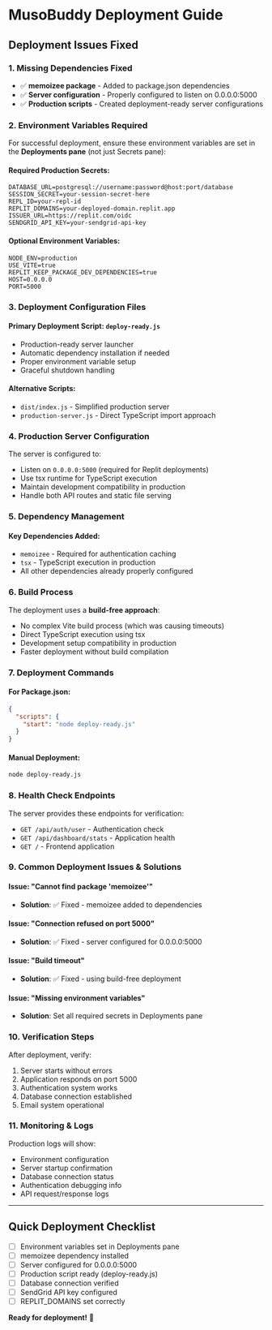 # MusoBuddy Deployment Guide

## Deployment Issues Fixed

### 1. Missing Dependencies Fixed
- ✅ **memoizee package** - Added to package.json dependencies
- ✅ **Server configuration** - Properly configured to listen on 0.0.0.0:5000
- ✅ **Production scripts** - Created deployment-ready server configurations

### 2. Environment Variables Required

For successful deployment, ensure these environment variables are set in the **Deployments pane** (not just Secrets pane):

#### Required Production Secrets:
```
DATABASE_URL=postgresql://username:password@host:port/database
SESSION_SECRET=your-session-secret-here
REPL_ID=your-repl-id
REPLIT_DOMAINS=your-deployed-domain.replit.app
ISSUER_URL=https://replit.com/oidc
SENDGRID_API_KEY=your-sendgrid-api-key
```

#### Optional Environment Variables:
```
NODE_ENV=production
USE_VITE=true
REPLIT_KEEP_PACKAGE_DEV_DEPENDENCIES=true
HOST=0.0.0.0
PORT=5000
```

### 3. Deployment Configuration Files

#### Primary Deployment Script: `deploy-ready.js`
- Production-ready server launcher
- Automatic dependency installation if needed
- Proper environment variable setup
- Graceful shutdown handling

#### Alternative Scripts:
- `dist/index.js` - Simplified production server
- `production-server.js` - Direct TypeScript import approach

### 4. Production Server Configuration

The server is configured to:
- Listen on `0.0.0.0:5000` (required for Replit deployments)
- Use tsx runtime for TypeScript execution
- Maintain development compatibility in production
- Handle both API routes and static file serving

### 5. Dependency Management

#### Key Dependencies Added:
- `memoizee` - Required for authentication caching
- `tsx` - TypeScript execution in production
- All other dependencies already properly configured

### 6. Build Process

The deployment uses a **build-free approach**:
- No complex Vite build process (which was causing timeouts)
- Direct TypeScript execution using tsx
- Development setup compatibility in production
- Faster deployment without build compilation

### 7. Deployment Commands

#### For Package.json:
```json
{
  "scripts": {
    "start": "node deploy-ready.js"
  }
}
```

#### Manual Deployment:
```bash
node deploy-ready.js
```

### 8. Health Check Endpoints

The server provides these endpoints for verification:
- `GET /api/auth/user` - Authentication check
- `GET /api/dashboard/stats` - Application health
- `GET /` - Frontend application

### 9. Common Deployment Issues & Solutions

#### Issue: "Cannot find package 'memoizee'"
- **Solution**: ✅ Fixed - memoizee added to dependencies

#### Issue: "Connection refused on port 5000"
- **Solution**: ✅ Fixed - server configured for 0.0.0.0:5000

#### Issue: "Build timeout"
- **Solution**: ✅ Fixed - using build-free deployment

#### Issue: "Missing environment variables"
- **Solution**: Set all required secrets in Deployments pane

### 10. Verification Steps

After deployment, verify:
1. Server starts without errors
2. Application responds on port 5000
3. Authentication system works
4. Database connection established
5. Email system operational

### 11. Monitoring & Logs

Production logs will show:
- Environment configuration
- Server startup confirmation
- Database connection status
- Authentication debugging info
- API request/response logs

---

## Quick Deployment Checklist

- [ ] Environment variables set in Deployments pane
- [ ] memoizee dependency installed
- [ ] Server configured for 0.0.0.0:5000
- [ ] Production script ready (deploy-ready.js)
- [ ] Database connection verified
- [ ] SendGrid API key configured
- [ ] REPLIT_DOMAINS set correctly

**Ready for deployment!** 🚀